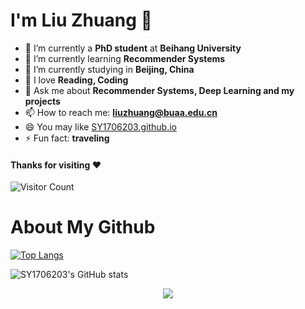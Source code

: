 <!--### Hi there 👋-->

<!--
**SY1706203/SY1706203** is a ✨ _special_ ✨ repository because its `README.md` (this file) appears on your GitHub profile.

Here are some ideas to get you started:

- 🔭 I’m currently working on ...
- 🌱 I’m currently learning ...
- 👯 I’m looking to collaborate on ...
- 🤔 I’m looking for help with ...
- 💬 Ask me about ...
- 📫 How to reach me: ...
- 😄 Pronouns: ...
- ⚡ Fun fact: ...
-->
# I'm Liu Zhuang 👋

- 🔭 I’m currently a **PhD student** at **Beihang University**
- 🌱 I’m currently learning **Recommender Systems**
- 👯 I’m currently studying in **Beijing, China**
- 🤔 I love **Reading, Coding**
- 💬 Ask me about **Recommender Systems, Deep Learning and my projects**
- 📫 How to reach me: **liuzhuang@buaa.edu.cn**
- 😄 You may like [SY1706203.github.io](https://SY1706203.github.io/)
- ⚡ Fun fact: **traveling**

#### Thanks for visiting :heart:
![Visitor Count](https://profile-counter.glitch.me/SY1706203/count.svg)

# About My Github
[![Top Langs](https://github-readme-stats.vercel.app/api/top-langs/?username=SY1706203&layout=compact)](https://github.com/SY1706203/github-readme-stats)

![SY1706203's GitHub stats](https://github-readme-stats.vercel.app/api?username=SY1706203&show_icons=true&theme=tokyonight)

<!-- 贪吃蛇代码贡献图 -->
<div align="center"><img src="https://cdn.jsdelivr.net/gh/sun0225SUN/sun0225SUN/contribution-snake/github-contribution-grid-snake.svg" /></div>
